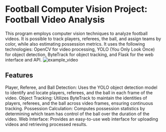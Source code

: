 # Football Computer Vision Project: Football Video Analysis

This program employs computer vision techniques to analyze football videos. It is possible to track players, referees, the ball, and assign teams by color, while also estimating possession metrics. It uses the following technologies: OpenCV for video processing, YOLO (You Only Look Once) for object detection, ByteTrack for object tracking, and Flask for the web interface and API.
![example_video](https://github.com/user-attachments/assets/fa04f135-85d7-48a2-a8cc-63f85000d7d4)


## Features

Player, Referee, and Ball Detection: Uses the YOLO object detection model to identify and locate players, referees, and the ball in each frame of the video.
Object Tracking: Utilizes ByteTrack to maintain the identities of players, referees, and the ball across video frames, ensuring continuous tracking.
Possession Calculation: Computes possession statistics by determining which team has control of the ball over the duration of the video.
Web Interface: Provides an easy-to-use web interface for uploading videos and retrieving processed results.
